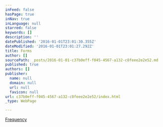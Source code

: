 ```yaml
---
inFeed: false
hasPage: true
inNav: true
inLanguage: null
starred: false
keywords: []
description: ''
datePublished: '2016-01-01T23:01:30.355Z'
dateModified: '2016-01-01T23:01:27.292Z'
title: Forms
author: []
sourcePath: _posts/2016-01-01-c37b0eff-f045-4567-a132-c8feee2e2e52.md
published: true
authors: []
publisher:
  name: null
  domain: null
  url: null
  favicon: null
url: c37b0eff-f045-4567-a132-c8feee2e2e52/index.html
_type: WebPage

---
```

[Frequency][0]

[0]: https://forms.zohopublic.com/teddy/form/NewClients/formperma/5bBEB30A258587F51EB1D64H4